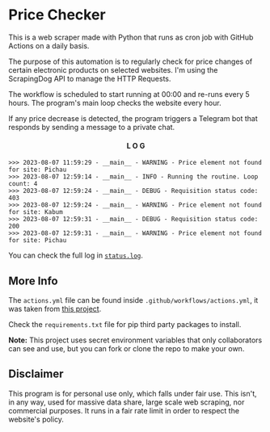 # Price Checker
This is a web scraper made with Python that runs as cron job with GitHub Actions on a daily basis.

The purpose of this automation is to regularly check for price changes of certain electronic products on selected websites. I'm using the ScrapingDog API to manage the HTTP Requests.

The workflow is scheduled to start running at 00:00 and re-runs every 5 hours. The program's main loop checks the website every hour.

If any price decrease is detected, the program triggers a Telegram bot that responds by sending a message to a private chat.

<div align="center" >

#### L O G

</div>

```
>>> 2023-08-07 11:59:29 - __main__ - WARNING - Price element not found for site: Pichau
>>> 2023-08-07 12:59:14 - __main__ - INFO - Running the routine. Loop count: 4
>>> 2023-08-07 12:59:24 - __main__ - DEBUG - Requisition status code: 403
>>> 2023-08-07 12:59:24 - __main__ - WARNING - Price element not found for site: Kabum
>>> 2023-08-07 12:59:31 - __main__ - DEBUG - Requisition status code: 200
>>> 2023-08-07 12:59:31 - __main__ - WARNING - Price element not found for site: Pichau
```

You can check the full log in [`status.log`](./status.log).

## More Info

The `actions.yml` file can be found inside `.github/workflows/actions.yml`, it was taken from [this project](https://github.com/patrickloeber/python-github-action-template).

Check the `requirements.txt` file for pip third party packages to install.

<strong>Note:</strong> This project uses secret environment variables that only collaborators can see and use, but you can fork or clone the repo to make your own. 

## Disclaimer
This program is for personal use only, which falls under fair use. This isn't, in any way, used for massive data share, large scale web scraping, nor commercial purposes. It runs in a fair rate limit in order to respect the website's policy.
